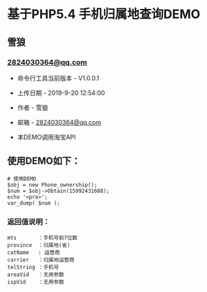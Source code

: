 基于PHP5.4 手机归属地查询DEMO
===============================================
雪狼
-----------------------------------------------

### 2824030364@qq.com 


+ 命令行工具当前版本 - V1.0.0.1

+ 上传日期 - 2019-9-20 12:54:00

+ 作者 - 雪狼

+ 邮箱 - 2824030364@qq.com                                                                                                                    

+ 本DEMO调用淘宝API




## 使用DEMO如下：


```
# 使用DEMO
$obj = new Phone_ownership();
$num = $obj->Obtain(15992431688);
echo '<pre>';
var_dump( $num );
````


### 返回值说明：


``` 
mts       ：手机号前7位数
province  ：归属地(省)
catName   : 运营商
carrier   ：归属地运营商
telString ：手机号
areaVid   ：无用参数
ispVid    ：无用参数

```
